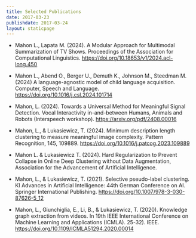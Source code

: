 ```yaml
---
title: Selected Publications
date: 2017-03-23
publishdate: 2017-03-24
layout: staticpage
---
```


- Mahon L., Lapata M. (2024). A Modular Approach for Multimodal Summarization of TV Shows. Proceedings of the Association for Computational Linguistics. <https://doi.org/10.18653/v1/2024.acl-long.450>

- Mahon L., Abend O., Berger U., Demuth K., Johnson M., Steedman M. (2024) A language-agnostic model of child language acquisition. Computer, Speech and Language. <https://doi.org/10.1016/j.csl.2024.101714>

- Mahon, L. (2024). Towards a Universal Method for Meaningful Signal Detection. Vocal Interactivity in-and-between Humans, Animals and Robots (Interspeech workshop). <https://arxiv.org/pdf/2408.00016>

- Mahon, L., & Lukasiewicz, T. (2024). Minimum description length clustering to measure meaningful image complexity. Pattern Recognition, 145, 109889. <https://doi.org/10.1016/j.patcog.2023.109889>

- Mahon L. & Lukasiewicz T. (2024). Hard Regularization to Prevent Collapse in Online Deep Clustering without Data Augmentation, Association for the Advancement of Artificial Intelligence. 

- Mahon, L., & Lukasiewicz, T. (2021). Selective pseudo-label clustering. KI Advances in Artificial Intelligence: 44th German Conference on AI. Springer International Publishing. <https://doi.org/10.1007/978-3-030-87626-5_12>

- Mahon, L., Giunchiglia, E., Li, B., & Lukasiewicz, T. (2020). Knowledge graph extraction from videos. In 19th IEEE International Conference on Machine Learning and Applications (ICMLA). 25-32). IEEE. <https://doi.org/10.1109/ICMLA51294.2020.00014>
